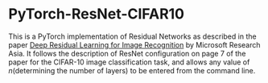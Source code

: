 # PyTorch-ResNet-CIFAR10

This is a PyTorch implementation of Residual Networks as described in the paper [Deep Residual Learning for Image Recognition](https://arxiv.org/abs/1512.03385) by Microsoft Research Asia. It follows the description of ResNet configuration on page 7 of the paper for the CIFAR-10 image classification task, and allows any value of _n_(determining the number of layers) to be entered from the command line.
